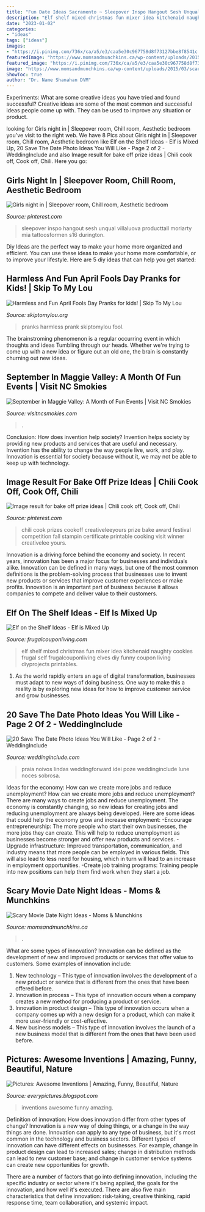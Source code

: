 ```yaml
---
title: "Fun Date Ideas Sacramento ~ Sleepover Inspo Hangout Sesh Unqual Villaluova Producttall Moriarty Mia Tattoosformen S16 Durington"
description: "Elf shelf mixed christmas fun mixer idea kitchenaid naughty cookies frugal self frugalcouponliving elves diy funny coupon living diyprojects printables"
date: "2023-01-02"
categories:
- "ideas"
tags: ["ideas"]
images:
- "https://i.pinimg.com/736x/ca/a5/e3/caa5e30c967758d8f73127bbe8f8541c.jpg"
featuredImage: "https://www.momsandmunchkins.ca/wp-content/uploads/2015/03/scary-movie-date-night-printables-2.jpg"
featured_image: "https://i.pinimg.com/736x/ca/a5/e3/caa5e30c967758d8f73127bbe8f8541c.jpg"
image: "https://www.momsandmunchkins.ca/wp-content/uploads/2015/03/scary-movie-date-night-printables-2.jpg"
ShowToc: true
author: "Dr. Name Shanahan DVM"
---
```



Experiments: What are some creative ideas you have tried and found successful?
Creative ideas are some of the most common and successful ideas people come up with. They can be used to improve any situation or product.

	

		
looking for Girls night in | Sleepover room, Chill room, Aesthetic bedroom you've visit to the right web. We have 8 Pics about Girls night in | Sleepover room, Chill room, Aesthetic bedroom like Elf on the Shelf Ideas - Elf is Mixed Up, 20 Save The Date Photo Ideas You Will Like - Page 2 of 2 - WeddingInclude and also Image result for bake off prize ideas | Chili cook off, Cook off, Chili. Here you go:
		
    
## Girls Night In | Sleepover Room, Chill Room, Aesthetic Bedroom

<img loading=lazy src="https://i.pinimg.com/736x/ca/a5/e3/caa5e30c967758d8f73127bbe8f8541c.jpg" onerror="this.onerror=null;this.src='https://tse2.mm.bing.net/th?id=OIP.A6Ya59iWJVo0P8yWclzDRAHaJ3&amp;pid=15.1';" alt="Girls night in | Sleepover room, Chill room, Aesthetic bedroom">

_Source: pinterest.com_

>sleepover inspo hangout sesh unqual villaluova producttall moriarty mia tattoosformen s16 durington. 

	

Diy Ideas are the perfect way to make your home more organized and efficient. You can use these ideas to make your home more comfortable, or to improve your lifestyle. Here are 5 diy ideas that can help you get started: 

    
## Harmless And Fun April Fools Day Pranks for Kids! | Skip To My Lou

<img loading=lazy src="http://www.skiptomylou.org/wp-content/uploads/2014/03/april-fools-for-kids-1.jpg" onerror="this.onerror=null;this.src='https://tse2.mm.bing.net/th?id=OIP.8OjxnwrztxjrcvCyooFV3wHaKl&amp;pid=15.1';" alt="Harmless and Fun April Fools Day Pranks for kids! | Skip To My Lou">

_Source: skiptomylou.org_

>pranks harmless prank skiptomylou fool. 

	

The brainstroming phenomenon is a regular occurring event in which thoughts and ideas Tumbling through our heads. Whether we're trying to come up with a new idea or figure out an old one, the brain is constantly churning out new ideas. 

    
## September In Maggie Valley: A Month Of Fun Events | Visit NC Smokies

<img loading=lazy src="https://visitncsmokies.com/wp-content/uploads/2019/08/Event_2_Resized.jpg" onerror="this.onerror=null;this.src='https://tse4.mm.bing.net/th?id=OIP.y-y0wcGOsvZr7k2Kp1OhgwHaE7&amp;pid=15.1';" alt="September in Maggie Valley: A Month of Fun Events | Visit NC Smokies">

_Source: visitncsmokies.com_

>. 

	

Conclusion: How does invention help society?
Invention helps society by providing new products and services that are useful and necessary. Invention has the ability to change the way people live, work, and play. Innovation is essential for society because without it, we may not be able to keep up with technology.

    
## Image Result For Bake Off Prize Ideas | Chili Cook Off, Cook Off, Chili

<img loading=lazy src="https://i.pinimg.com/736x/91/6e/34/916e347e54fc6d6854456a7b715efdbd.jpg" onerror="this.onerror=null;this.src='https://tse4.mm.bing.net/th?id=OIP.JzoOhzalovw1tc_NIJTnpwHaK9&amp;pid=15.1';" alt="Image result for bake off prize ideas | Chili cook off, Cook off, Chili">

_Source: pinterest.com_

>chili cook prizes cookoff creativeleeyours prize bake award festival competition fall stampin certificate printable cooking visit winner creativelee yours. 

	

Innovation is a driving force behind the economy and society. In recent years, innovation has been a major focus for businesses and individuals alike. Innovation can be defined in many ways, but one of the most common definitions is the problem-solving process that businesses use to invent new products or services that improve customer experiences or make profits. Innovation is an important part of business because it allows companies to compete and deliver value to their customers.

    
## Elf On The Shelf Ideas - Elf Is Mixed Up

<img loading=lazy src="https://www.frugalcouponliving.com/wp-content/uploads/2014/11/elf-on-the-shelf-ideas-mixer-frugal-coupon-living.jpg" onerror="this.onerror=null;this.src='https://tse2.mm.bing.net/th?id=OIP.0Mme6yxn0eVbZH59CxIGdwHaLH&amp;pid=15.1';" alt="Elf on the Shelf Ideas - Elf is Mixed Up">

_Source: frugalcouponliving.com_

>elf shelf mixed christmas fun mixer idea kitchenaid naughty cookies frugal self frugalcouponliving elves diy funny coupon living diyprojects printables. 

	

1. As the world rapidly enters an age of digital transformation, businesses must adapt to new ways of doing business. One way to make this a reality is by exploring new ideas for how to improve customer service and grow businesses.

    
## 20 Save The Date Photo Ideas You Will Like - Page 2 Of 2 - WeddingInclude

<img loading=lazy src="https://www.weddinginclude.com/wp-content/uploads/2017/07/Beach-Themed-Save-The-Date-Ideas.jpg" onerror="this.onerror=null;this.src='https://tse4.mm.bing.net/th?id=OIP.xae-sZ7Zt7_6jxPXdcv_mwHaK-&amp;pid=15.1';" alt="20 Save The Date Photo Ideas You Will Like - Page 2 of 2 - WeddingInclude">

_Source: weddinginclude.com_

>praia noivos lindas weddingforward idei poze weddinginclude lune noces sobrosa. 

	

Ideas for the economy: How can we create more jobs and reduce unemployment?
How can we create more jobs and reduce unemployment?
There are many ways to create jobs and reduce unemployment. The economy is constantly changing, so new ideas for creating jobs and reducing unemployment are always being developed. Here are some ideas that could help the economy grow and increase employment: 
-Encourage entrepreneurship: The more people who start their own businesses, the more jobs they can create. This will help to reduce unemployment as businesses become stronger and offer new products and services. 
-Upgrade infrastructure: Improved transportation, communication, and industry means that more people can be employed in various fields. This will also lead to less need for housing, which in turn will lead to an increase in employment opportunities. 
-Create job training programs: Training people into new positions can help them find work when they start a job.

    
## Scary Movie Date Night Ideas - Moms &amp; Munchkins

<img loading=lazy src="https://www.momsandmunchkins.ca/wp-content/uploads/2015/03/scary-movie-date-night-printables-2.jpg" onerror="this.onerror=null;this.src='https://tse3.mm.bing.net/th?id=OIP.t9C_p76WtvEDps5HAfCITwHaKZ&amp;pid=15.1';" alt="Scary Movie Date Night Ideas - Moms &amp; Munchkins">

_Source: momsandmunchkins.ca_

>. 

	

What are some types of innovation?
Innovation can be defined as the development of new and improved products or services that offer value to customers. Some examples of innovation include: 
1. New technology – This type of innovation involves the development of a new product or service that is different from the ones that have been offered before.
2. Innovation in process – This type of innovation occurs when a company creates a new method for producing a product or service.
3. Innovation in product design – This type of innovation occurs when a company comes up with a new design for a product, which can make it more user-friendly or cost-effective.
4. New business models – This type of innovation involves the launch of a new business model that is different from the ones that have been used before.

    
## Pictures: Awesome Inventions | Amazing, Funny, Beautiful, Nature

<img loading=lazy src="https://lh4.googleusercontent.com/-kbqa6jFjzuQ/TYzUNc5yQHI/AAAAAAAADnM/8Q4PIRAX8wI/s1600/awesome_inventions_8.jpg" onerror="this.onerror=null;this.src='https://tse4.mm.bing.net/th?id=OIP.mMM6CbxOpbj87gitYyVztQHaLJ&amp;pid=15.1';" alt="Pictures: Awesome Inventions | Amazing, Funny, Beautiful, Nature">

_Source: everypictures.blogspot.com_

>inventions awesome funny amazing. 

	

Definition of innovation: How does innovation differ from other types of change?
Innovation is a new way of doing things, or a change in the way things are done. Innovation can apply to any type of business, but it's most common in the technology and business sectors.
Different types of innovation can have different effects on businesses. For example, change in product design can lead to increased sales; change in distribution methods can lead to new customer base; and change in customer service systems can create new opportunities for growth.

There are a number of factors that go into defining innovation, including the specific industry or sector where it's being applied, the goals for the innovation, and how well it's executed. There are also five main characteristics that define innovation: risk-taking, creative thinking, rapid response time, team collaboration, and systemic impact.

